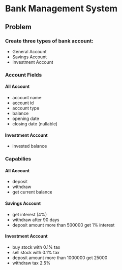 # Bank Management System

## Problem

### Create three types of bank account:

- General Account
- Savings Account
- Investment Account

### Account Fields

#### All Account

- account name
- account id
- account type
- balance
- opening date
- closing date (nullable)

#### Investment Account

- invested balance

### Capabilies

#### All Account

- deposit
- withdraw
- get current balance

#### Savings Account

- get interest (4%)
- withdraw after 90 days
- deposit amount more than 500000 get 1% interest

#### Investment Account

- buy stock with 0.1% tax
- sell stock with 0.1% tax
- deposit amount more than 1000000 get 25000
- withdraw tax 2.5%
